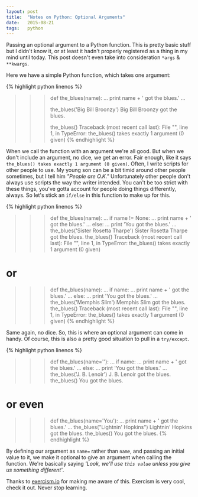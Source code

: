 ```yaml
---
layout: post
title:  "Notes on Python: Optional Arguments"
date:   2015-08-21
tags:   python
---
```


Passing an optional argument to a Python function.  This is pretty basic stuff but I didn't know it, or at least it hadn't properly registered as a thing in my mind until today.  This post doesn't even take into consideration `*args` & `**kwargs`.

<!--more-->

Here we have a simple Python function, which takes one argument:

{% highlight python linenos %}
>>> def the_blues(name):
...     print name + ' got the blues.'
...
>>>
>>> the_blues('Big Bill Broonzy')
Big Bill Broonzy got the blues.
>>>
>>> the_blues()
Traceback (most recent call last):
  File "<stdin>", line 1, in <module>
TypeError: the_blues() takes exactly 1 argument (0 given)
{% endhighlight %}

When we call the function with an argument we're all good.  But when we don't include an argument, no dice, we get an error.  Fair enough, like it says `the_blues() takes exactly 1 argument (0 given)`.
Often, I write scripts for other people to use.  My young son can be a bit timid around other people sometimes, but I tell him *"People are O.K."* Unfortunately other people don't always use scripts the way the writer intended.  You can't be too strict with these things, you've gotta account for people doing things differently, always.
So let's stick an `if/else` in this function to make up for this.

{% highlight python linenos %}
>>> def the_blues(name):
...     if name != None:
...         print name + ' got the blues.'
...     else:
...         print 'You got the blues.'
...
>>> the_blues('Sister Rosetta Tharpe')
Sister Rosetta Tharpe got the blues.
>>> the_blues()
Traceback (most recent call last):
  File "<stdin>", line 1, in <module>
TypeError: the_blues() takes exactly 1 argument (0 given)

# or

>>> def the_blues(name):
...      if name:
...          print name + ' got the blues.'
...      else:
...          print 'You got the blues.'
...
>>> the_blues('Memphis Slim')
Memphis Slim got the blues.
>>> the_blues()
Traceback (most recent call last):
  File "<stdin>", line 1, in <module>
TypeError: the_blues() takes exactly 1 argument (0 given)
{% endhighlight %}

Same again, no dice.
So, this is where an optional argument can come in handy.  Of course, this is also a pretty good situation to pull in a `try/except`.

{% highlight python linenos %}
>>> def the_blues(name=''):
...     if name:
...         print name + ' got the blues.'
...     else:
...         print 'You got the blues.'
...
>>> the_blues('J. B. Lenoir')
J. B. Lenoir got the blues.
>>> the_blues()
You got the blues.

# or even

>>> def the_blues(name='You'):
...     print name + ' got the blues.'
...
>>> the_blues("Lightnin' Hopkins")
Lightnin' Hopkins got the blues.
>>> the_blues()
You got the blues.
{% endhighlight %}

By defining our argument as `name=` rather than `name`, and passing an initial value to it, we make it optional to give an argument when calling the function.  We're basically saying *'Look, we'll use `this value` unless you give us something different'*.

Thanks to [exercism.io][exercism] for making me aware of this.  Exercism is very cool, check it out. Never stop learning.

[exercism]: http://exercism.io/
